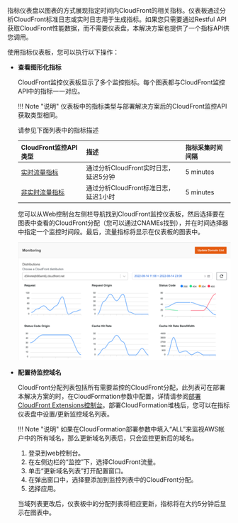 指标仪表盘以图表的方式展现指定时间内CloudFront的相关指标。仪表板通过分析CloudFront标准日志或实时日志用于生成指标。如果您只需要通过Restful API获取CloudFront性能数据，而不需要仪表盘，本解决方案也提供了一个指标API供您调用。

使用指标仪表板，您可以执行以下操作：


- **查看图形化指标**


    CloudFront监控仪表板显示了多个监控指标。每个图表都与CloudFront监控API中的指标一一对应。
    
    !!! Note "说明"
        仪表板中的指标类型与部署解决方案后的CloudFront监控API获取类型相同。


    请参见下面列表中的指标描述


    |**CloudFront监控API类型**|**描述**|**指标采集时间间隔**|
    |----------------------|----------------------|--------------------|
    |[实时流量指标](real-time-monitoring.md#metrics)        | 通过分析CloudFront实时日志，延迟5分钟 |5 minutes|
    |[非实时流量指标](non-real-time-monitoring.md#metrics)| 通过分析CloudFront标准日志，延迟1小时 |5 minutes|


    您可以从Web控制台左侧栏导航找到CloudFront监控仪表板，然后选择要在图表中查看的CloudFront分配（您可以通过CNAMEs找到），并在时间选择器中指定一个监控时间段。最后，流量指标将显示在仪表板的图表中。

    ![Monitoring Dashboard](../images/monitoring-dashboard.png)

- **配置待监控域名**

    CloudFront分配列表包括所有需要监控的CloudFront分配，此列表可在部署本解决方案的时，在CloudFormation参数中配置，详情请参阅[部署CloudFront Extensions控制台](../deployment.md)。部署CloudFormation堆栈后，您可以在指标仪表盘中设置/更新监控域名列表。

    !!! Note "说明"
        如果在CloudFormation部署参数中填入“ALL”来监视AWS帐户中的所有域名，那么更新域名列表后，只会监控更新后的域名。

    1. 登录到web控制台。
    2. 在左侧边栏的“监控”下，选择CloudFront流量。
    3. 单击“更新域名列表”打开配置窗口。
    4. 在弹出窗口中，选择要添加到监控列表中的CloudFront分配。
    5. 选择应用。

    当域列表更改后，仪表板中的分配列表将相应更新，指标将在大约5分钟后显示在图表中。
    
